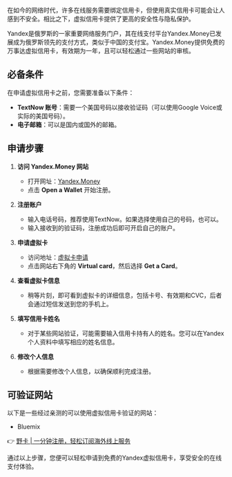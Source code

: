 在如今的网络时代，许多在线服务需要绑定信用卡，但使用真实信用卡可能会让人感到不安全。相比之下，虚拟信用卡提供了更高的安全性与隐私保护。

Yandex是俄罗斯的一家重要网络服务门户，其在线支付平台Yandex.Money已发展成为俄罗斯领先的支付方式，类似于中国的支付宝。Yandex.Money提供免费的万事达虚拟信用卡，有效期为一年，且可以轻松通过一些网站的审核。

## 必备条件

在申请虚拟信用卡之前，您需要准备以下条件：

- **TextNow 账号**：需要一个美国号码以接收验证码（可以使用Google Voice或实际的美国号码）。
- **电子邮箱**：可以是国内或国外的邮箱。

## 申请步骤

1. **访问 Yandex.Money 网站**
   - 打开网址：[Yandex.Money](https://money.yandex.ru/)
   - 点击 **Open a Wallet** 开始注册。

2. **注册账户**
   - 输入电话号码，推荐使用TextNow。如果选择使用自己的号码，也可以。
   - 输入接收到的验证码，注册成功后即可开启自己的账户。

3. **申请虚拟卡**
   - 访问地址：[虚拟卡申请](https://money.yandex.ru/cards/virtual)
   - 点击网站右下角的 **Virtual card**，然后选择 **Get a Card**。

4. **查看虚拟卡信息**
   - 稍等片刻，即可看到虚拟卡的详细信息，包括卡号、有效期和CVC，后者会通过短信发送到您的手机上。

5. **填写信用卡姓名**
   - 对于某些网站验证，可能需要输入信用卡持有人的姓名。您可以在Yandex个人资料中填写相应的姓名信息。

6. **修改个人信息**
   - 根据需要修改个人信息，以确保顺利完成注册。

## 可验证网站

以下是一些经过亲测的可以使用虚拟信用卡验证的网站：

- Bluemix

👉 [野卡 | 一分钟注册，轻松订阅海外线上服务](https://bit.ly/bewildcard)

通过以上步骤，您便可以轻松申请到免费的Yandex虚拟信用卡，享受安全的在线支付体验。